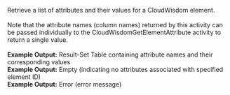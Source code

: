 Retrieve a list of attributes and their values for a CloudWisdom element.
<br><br>
Note that the attribute names (column names) returned by this activity can be passed individually to the CloudWisdomGetElementAttribute activity to return a single value.
<br><br>
<b>Example Output:</b> Result-Set Table containing attribute names and their corresponding values
<br>
<b>Example Output:</b> Empty (indicating no attributes associated with specified element ID)
<br>
<b>Example Output:</b> Error (error message)

